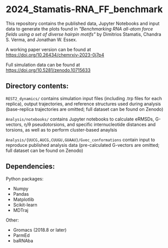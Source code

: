 # 2024_Stamatis-RNA_FF_benchmark

This repository contains the published data, Jupyter Notebooks and input data to generate the plots found in *"Benchmarking RNA all-atom force fields using a set of diverse hairpin motifs"* by Dimitrios Stamatis, Chandra S. Verma, and Jonathan W. Essex.

A working paper version can be found at https://doi.org/10.26434/chemrxiv-2023-0j7p4

Full simulation data can be found at https://doi.org/10.5281/zenodo.10715633

## Directory contents:

`REST2_dynamics/` contains simulation input files (including .trp files for each replica), output trajectories, and reference structures used during analysis (base-replica trajectories are omitted; full dataset can be found on Zenodo)

`Analysis/notebooks/` contains Jupyter notebooks to calculate eRMSDs, G-vectors, η/θ pseudotorsions, and specific internucleotide distances and torsions, as well as to perform cluster-based anaylsis

`Analysis/{UUCG,AUCG,CUUGU,GUAAU}/Gvec_conformations` contain input to reproduce published analysis data (pre-calculated G-vectors are omitted; full dataset can be found on Zenodo)

## Dependencies:
Python packages:
- Numpy
- Pandas
- Matplotlib
- Scikit-learn
- MDTraj<br>

Other:
- Gromacs (2018.8 or later)
- ParmEd
- baRNAba<br>
